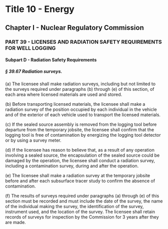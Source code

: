 
# Title 10 - Energy
## Chapter I - Nuclear Regulatory Commission
### PART 39 - LICENSES AND RADIATION SAFETY REQUIREMENTS FOR WELL LOGGING
#### Subpart D - Radiation Safety Requirements
##### § 39.67 Radiation surveys.

(a) The licensee shall make radiation surveys, including but not limited to the surveys required under paragraphs (b) through (e) of this section, of each area where licensed materials are used and stored.

(b) Before transporting licensed materials, the licensee shall make a radiation survey of the position occupied by each individual in the vehicle and of the exterior of each vehicle used to transport the licensed materials.

(c) If the sealed source assembly is removed from the logging tool before departure from the temporary jobsite, the licensee shall confirm that the logging tool is free of contamination by energizing the logging tool detector or by using a survey meter.

(d) If the licensee has reason to believe that, as a result of any operation involving a sealed source, the encapsulation of the sealed source could be damaged by the operation, the licensee shall conduct a radiation survey, including a contamination survey, during and after the operation.

(e) The licensee shall make a radiation survey at the temporary jobsite before and after each subsurface tracer study to confirm the absence of contamination.

(f) The results of surveys required under paragraphs (a) through (e) of this section must be recorded and must include the date of the survey, the name of the individual making the survey, the identification of the survey, instrument used, and the location of the survey. The licensee shall retain records of surveys for inspection by the Commission for 3 years after they are made.

